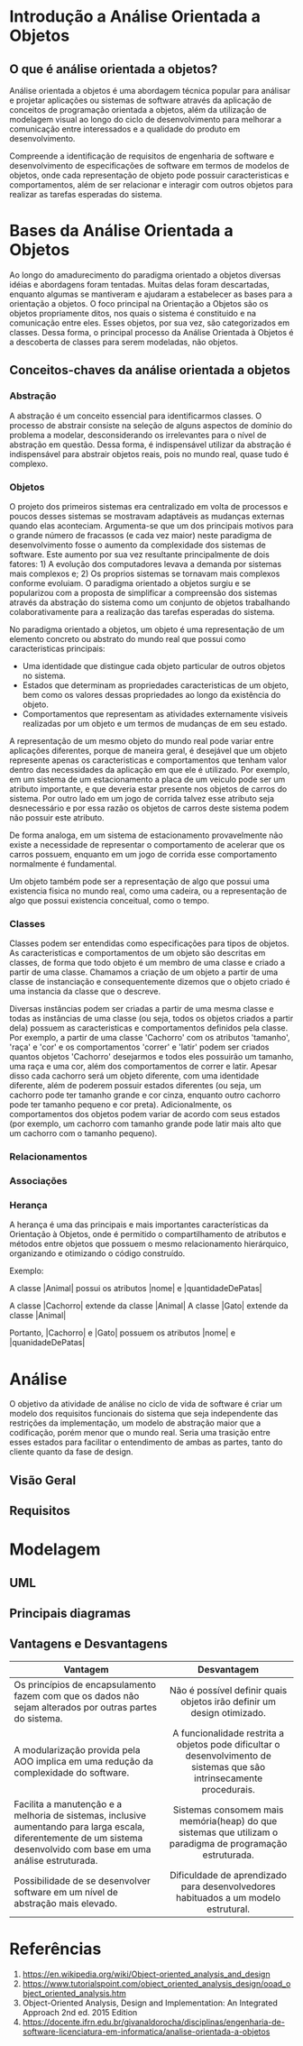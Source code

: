 ﻿# Introdução a Análise Orientada a Objetos
## O que é análise orientada a objetos?

Análise orientada a objetos é uma abordagem técnica popular para análisar e projetar aplicações ou sistemas de software através da aplicação de conceitos de programação orientada a objetos, além da utilização de modelagem visual ao longo do ciclo de desenvolvimento para melhorar a comunicação entre interessados e a qualidade do produto em desenvolvimento.

Compreende a identificação de requisitos de engenharia de software e desenvolvimento de especificações de software em termos de modelos de objetos, onde cada representação de objeto pode possuir caracteristicas e comportamentos, além de ser relacionar e interagir com outros objetos para realizar as tarefas esperadas do sistema.

# Bases da Análise Orientada a Objetos

Ao longo do amadurecimento do paradigma orientado a objetos diversas idéias e abordagens foram tentadas. Muitas delas foram descartadas, enquanto algumas se mantiveram e ajudaram a estabelecer as bases para a orientação a objetos. 
O foco principal na Orientação a Objetos são os objetos propriamente ditos, nos quais o sistema é constituido e na comunicação entre eles. Esses objetos, por sua vez, são categorizados em classes. Dessa forma, o principal processo da Análise Orientada à Objetos é a descoberta de classes para serem modeladas, não objetos.

## Conceitos-chaves da análise orientada a objetos

### Abstração

A abstração é um conceito essencial para identificarmos classes. O processo de abstrair consiste na seleção de alguns aspectos de domínio do problema a modelar, desconsiderando os irrelevantes para o nível de abstração em questão. Dessa forma, é indispensável utilizar da abstração é indispensável para abstrair objetos reais, pois no mundo real, quase tudo é complexo.


### Objetos

O projeto dos primeiros sistemas era centralizado em volta de processos e poucos desses sistemas se mostravam adaptáveis as mudanças externas quando elas aconteciam. Argumenta-se que um dos principais motivos para o grande número de fracassos (e cada vez maior) neste paradigma de desenvolvimento fosse o aumento da complexidade dos sistemas de software. Este aumento por sua vez resultante principalmente de dois fatores: 1) A evolução dos computadores levava a demanda por sistemas mais complexos e; 2) Os proprios sistemas se tornavam mais complexos conforme evoluiam.
O paradigma orientado a objetos surgiu e se popularizou com a proposta de simplificar a compreensão dos sistemas através da abstração do sistema como um conjunto de objetos trabalhando colaborativamente para a realização das tarefas esperadas do sistema.
 
No paradigma orientado a objetos, um objeto é uma representação de um elemento concreto ou abstrato do mundo real que possui como caracteristicas principais:

* Uma identidade que distingue cada objeto particular de outros objetos no sistema.
* Estados que determinam as propriedades caracteristicas de um objeto, bem como os valores dessas propriedades ao longo da existência do objeto.
* Comportamentos que representam as atividades externamente visiveis realizadas por um objeto e um termos de mudanças de em seu estado.

A representação de um mesmo objeto do mundo real pode variar entre aplicações diferentes, porque de maneira geral, é desejável que um objeto represente apenas os caracteristicas e comportamentos que tenham valor dentro das necessidades da aplicação em que ele é utilizado. Por exemplo, em um sistema de um estacionamento a placa de um veiculo pode ser um atributo importante, e que deveria estar presente nos objetos de carros do sistema. Por outro lado em um jogo de corrida talvez esse atributo seja desnecessário e por essa razão os objetos de carros deste sistema podem não possuir este atributo.

De forma analoga, em um sistema de estacionamento provavelmente não existe a necessidade de representar o comportamento de acelerar que os carros possuem, enquanto em um jogo de corrida esse comportamento normalmente é fundamental.

Um objeto também pode ser a representação de algo que possui uma existencia fisica no mundo real, como uma cadeira, ou a representação de algo que possui existencia conceitual, como o tempo.

### Classes

Classes podem ser entendidas como especificações para tipos de objetos. As caracteristicas e comportamentos de um objeto são descritas em classes, de forma que todo objeto é um membro de uma classe e criado a partir de uma classe. Chamamos a criação de um objeto a partir de uma classe de instanciação e consequentemente dizemos que o objeto criado é uma instancia da classe que o descreve.

Diversas instâncias podem ser criadas a partir de uma mesma classe e todas as instâncias de uma classe (ou seja, todos os objetos criados a partir dela) possuem as caracteristicas e comportamentos definidos pela classe. Por exemplo, a partir de uma classe 'Cachorro' com os atributos 'tamanho', 'raça' e 'cor' e os comportamentos 'correr' e 'latir' podem ser criados quantos objetos 'Cachorro' desejarmos e todos eles possuirão um tamanho, uma raça e uma cor, além dos comportamentos de correr e latir. Apesar disso cada cachorro será um objeto diferente, com uma identidade diferente, além de poderem possuir estados diferentes (ou seja, um cachorro pode ter tamanho grande e cor cinza, enquanto outro cachorro pode ter tamanho pequeno e cor preta). Adicionalmente, os comportamentos dos objetos podem variar de acordo com seus estados (por exemplo, um cachorro com tamanho grande pode latir mais alto que um cachorro com o tamanho pequeno).

### Relacionamentos
### Associações
### Herança

A herança é uma das principais e mais importantes características da Orientação à Objetos, onde é permitido o compartilhamento de atributos e métodos entre objetos que possuem o mesmo relacionamento hierárquico, organizando e otimizando o código construído.

Exemplo: 

A classe |Animal| possui os atributos |nome| e |quantidadeDePatas|

A classe |Cachorro| extende da classe |Animal|
A classe |Gato| extende da classe |Animal|

Portanto, |Cachorro| e |Gato| possuem os atributos |nome| e |quanidadeDePatas|

# Análise

O objetivo da atividade de análise no ciclo de vida de software é criar um modelo dos requisitos funcionais do sistema que seja independente das restrições da implementação, um modelo de abstração maior que a codificação, porém menor que o mundo real. Seria uma trasição entre esses estados para facilitar o entendimento de ambas as partes, tanto do cliente quanto da fase de design.

## Visão Geral
## Requisitos

# Modelagem
## UML
## Principais diagramas

## Vantagens e Desvantagens

| Vantagem| Desvantagem |
| ------------- |:-------------:|
| Os princípios de encapsulamento fazem com que os dados não sejam alterados por outras partes do sistema. | Não é possível definir quais objetos irão definir um design otimizado. |
| A modularização provida pela AOO implica em uma redução da complexidade do software. | A funcionalidade restrita a objetos pode dificultar o desenvolvimento de sistemas que são intrinsecamente procedurais. |
| Facilita a manutenção e a melhoria de sistemas, inclusive aumentando para larga escala, diferentemente de um sistema desenvolvido com base em uma análise estruturada. | Sistemas consomem mais memória(heap) do que sistemas que utilizam o paradigma de programação estruturada. |
| Possibilidade de se desenvolver software em um nível de abstração mais elevado. | Dificuldade de aprendizado para desenvolvedores habituados a um modelo estrutural. |


# Referências
1. https://en.wikipedia.org/wiki/Object-oriented_analysis_and_design
2. https://www.tutorialspoint.com/object_oriented_analysis_design/ooad_object_oriented_analysis.htm
3. Object-Oriented Analysis, Design and Implementation: An Integrated Approach 2nd ed. 2015 Edition
4. https://docente.ifrn.edu.br/givanaldorocha/disciplinas/engenharia-de-software-licenciatura-em-informatica/analise-orientada-a-objetos
